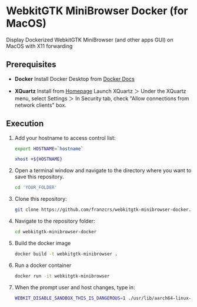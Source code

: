 # WebkitGTK MiniBrowser Docker (for MacOS)
Display Dockerized WebkitGTK MiniBrowser (and other apps GUI) on MacOS with X11 forwarding

## Prerequisites

- **Docker**
  Install Docker Desktop from [Docker Docs](https://docs.docker.com/desktop/)

- **XQuartz**
  Install from [Homepage](https://www.xquartz.org/)
  Launch XQuartz ＞ Under the XQuartz menu, select Settings ＞ In Security tab, check "Allow connections from network clients" box.

## Execution

1. Add your hostname to access control list:
   ```bash
   export HOSTNAME=`hostname`
   ```
   ```bash
   xhost +${HOSTNAME}
   ```

2. Open a terminal window and navigate to the directory where you want to save this repository.
   ```bash
   cd 'YOUR_FOLDER'
   ```

3. Clone this repository:
   ```bash
   git clone https://github.com/franzcrs/webkitgtk-minibrowser-docker.git
   ```

4. Navigate to the repository folder:
   ```bash
   cd webkitgtk-minibrowser-docker
   ```

5. Build the docker image
   ```bash
   docker build -t webkitgtk-minibrowser .
   ```

6. Run a docker container
   ```bash
   docker run -it webkitgtk-minibrowser
   ```
7. When the prompt user and host changes, type in:
   ```bash
   WEBKIT_DISABLE_SANDBOX_THIS_IS_DANGEROUS=1 ./usr/lib/aarch64-linux-gnu/webkitgtk-6.0/MiniBrowser
   ```
